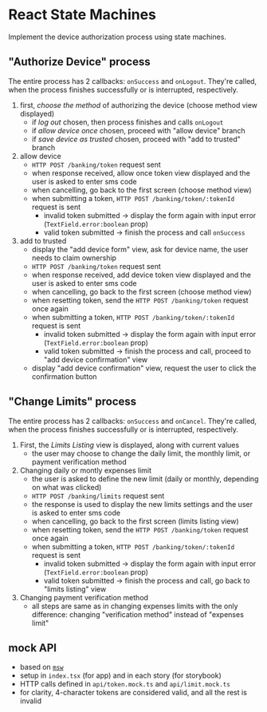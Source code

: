 # React State Machines

Implement the device authorization process using state machines.

## "Authorize Device" process

The entire process has 2 callbacks: `onSuccess` and `onLogout`. They're called, when the process finishes successfully or is interrupted, respectively.

1. first, _choose the method_ of authorizing the device (choose method view displayed)
    - if _log out_ chosen, then process finishes and calls `onLogout`
    - if _allow device once_ chosen, proceed with "allow device" branch
    - if _save device as trusted_ chosen, proceed with "add to trusted" branch
2. allow device
    - `HTTP POST /banking/token` request sent
    - when response received, allow once token view displayed and the user is asked to enter sms code
    - when cancelling, go back to the first screen (choose method view)
    - when submitting a token, `HTTP POST /banking/token/:tokenId` request is sent
        - invalid token submitted -> display the form again with input error (`TextField.error:boolean` prop)
        - valid token submitted -> finish the process and call `onSuccess`
3. add to trusted
    - display the "add device form" view, ask for device name, the user needs to claim ownership
    - `HTTP POST /banking/token` request sent
    - when response received, add device token view displayed and the user is asked to enter sms code
    - when cancelling, go back to the first screen (choose method view)
    - when resetting token, send the `HTTP POST /banking/token` request once again
    - when submitting a token, `HTTP POST /banking/token/:tokenId` request is sent
        - invalid token submitted -> display the form again with input error (`TextField.error:boolean` prop)
        - valid token submitted -> finish the process and call, proceed to "add device confirmation" view
    - display "add device confirmation" view, request the user to click the confirmation button

## "Change Limits" process

The entire process has 2 callbacks: `onSuccess` and `onCancel`. They're called, when the process finishes successfully or is interrupted, respectively.

1. First, the _Limits Listing_ view is displayed, along with current values
   - the user may choose to change the daily limit, the monthly limit, or payment verification method
2. Changing daily or montly expenses limit
   - the user is asked to define the new limit (daily or monthly, depending on what was clicked)
   - `HTTP POST /banking/limits` request sent
   - the response is used to display the new limits settings and the user is asked to enter sms code
   - when cancelling, go back to the first screen (limits listing view)
   - when resetting token, send the `HTTP POST /banking/token` request once again
   - when submitting a token, `HTTP POST /banking/token/:tokenId` request is sent
        - invalid token submitted -> display the form again with input error (`TextField.error:boolean` prop)
        - valid token submitted -> finish the process and call, go back to "limits listing" view
3. Changing payment verification method
   - all steps are same as in changing expenses limits with the only difference: changing "verification method" instead of "expenses limit"

## mock API

- based on [`msw`](https://mswjs.io/)
- setup in `index.tsx` (for app) and in each story (for storybook)
- HTTP calls defined in `api/token.mock.ts` and `api/limit.mock.ts`
- for clarity, 4-character tokens are considered valid, and all the rest is invalid

